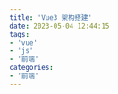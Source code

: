 ```yaml
---
title: 'Vue3 架构搭建'
date: 2023-05-04 12:44:15
tags:
- 'vue'
- 'js'
- '前端'
categories:
- '前端'
---
```




